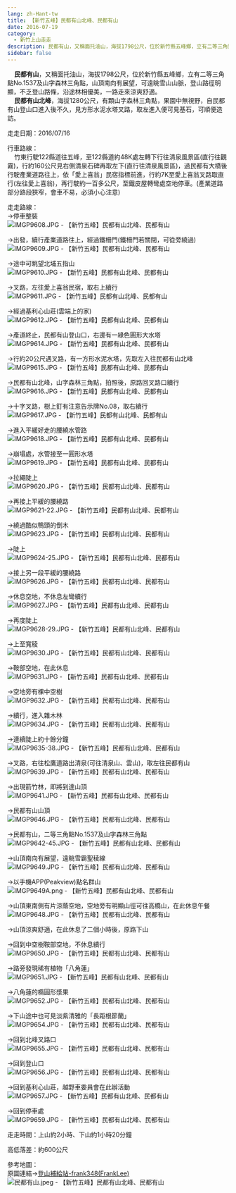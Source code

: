 ```yaml
---
lang: zh-Hant-tw
title: 【新竹五峰】民都有山北峰、民都有山
date: 2016-07-19
category: 
  - 新竹上山走走
description: 民都有山，又稱面托油山，海拔1798公尺，位於新竹縣五峰鄉，立有二等三角點No.1537及山字森林三角點，山頂南向有展望，可遠眺雪山山脈，登山路徑明顯，不乏登山路條，沿途林相優美，一路走來涼爽舒適。 民都有山北峰，海拔1280公尺，有顆山字森林三角點，果園中無視野，自民都有山登山口進入後不久，見方形水泥水塔叉路，取左進入便可見基石，可順便造訪。
sidebar: false
---
```


    **民都有山**，又稱面托油山，海拔1798公尺，位於新竹縣五峰鄉，立有二等三角點No.1537及山字森林三角點，山頂南向有展望，可遠眺雪山山脈，登山路徑明顯，不乏登山路條，沿途林相優美，一路走來涼爽舒適。  
    **民都有山北峰**，海拔1280公尺，有顆山字森林三角點，果園中無視野，自民都有山登山口進入後不久，見方形水泥水塔叉路，取左進入便可見基石，可順便造訪。

走走日期：2016/07/16

行車路線：  
    竹東行駛122縣道往五峰，至122縣道約48K處左轉下行往清泉風景區(直行往觀霧)，行約160公尺見右側清泉石碑再取左下(直行往清泉風景區)，過民都有大橋後行駛產業道路往上，依「愛上喜翁」民宿指標前進，行約7K至愛上喜翁叉路取直行(左往愛上喜翁)，再行駛約一百多公尺，至鐵皮屋轉彎處空地停車。(產業道路部分路段狹窄，會車不易，必須小心注意)

走走路線：  
→停車整裝  
![IMGP9608.JPG - 【新竹五峰】民都有山北峰、民都有山](https://1013399.github.io/image-1/45/1132725165_l.jpg)

→出發，續行產業道路往上，經過鐵柵門(鐵柵門若關閉，可從旁繞過)  
![IMGP9609.JPG - 【新竹五峰】民都有山北峰、民都有山](https://1013399.github.io/image-1/45/1132724672_l.jpg)

→途中可眺望北埔五指山  
![IMGP9610.JPG - 【新竹五峰】民都有山北峰、民都有山](https://1013399.github.io/image-1/45/1132726009_l.jpg)

→叉路，左往愛上喜翁民宿，取右上續行  
![IMGP9611.JPG - 【新竹五峰】民都有山北峰、民都有山](https://1013399.github.io/image-1/45/1132724272_l.jpg)

→經過基利心山莊(雲端上的家)  
![IMGP9612.JPG - 【新竹五峰】民都有山北峰、民都有山](https://1013399.github.io/image-1/45/1132725380_l.jpg)

→產道終止，民都有山登山口，右邊有一綠色圓形大水塔  
![IMGP9614.JPG - 【新竹五峰】民都有山北峰、民都有山](https://1013399.github.io/image-1/45/1132726011_l.jpg)

→行約20公尺遇叉路，有一方形水泥水塔，先取左入往民都有山北峰  
![IMGP9615.JPG - 【新竹五峰】民都有山北峰、民都有山](https://1013399.github.io/image-1/45/1132725450_l.jpg)

→民都有山北峰，山字森林三角點，拍照後，原路回叉路口續行  
![IMGP9616.JPG - 【新竹五峰】民都有山北峰、民都有山](https://1013399.github.io/image-1/45/1132724674_l.jpg)

→十字叉路，樹上釘有注意告示牌No.08，取右續行  
![IMGP9617.JPG - 【新竹五峰】民都有山北峰、民都有山](https://1013399.github.io/image-1/45/1132725168_l.jpg)

→進入平緩好走的腰繞水管路  
![IMGP9618.JPG - 【新竹五峰】民都有山北峰、民都有山](https://1013399.github.io/image-1/45/1132724195_l.jpg)

→崩塌處，水管接至一圓形水塔  
![IMGP9619.JPG - 【新竹五峰】民都有山北峰、民都有山](https://1013399.github.io/image-1/45/1132725451_l.jpg)

→拉繩陡上  
![IMGP9620.JPG - 【新竹五峰】民都有山北峰、民都有山](https://1013399.github.io/image-1/45/1132725564_l.jpg)

→再接上平緩的腰繞路  
![IMGP9621-22.JPG - 【新竹五峰】民都有山北峰、民都有山](https://1013399.github.io/image-1/45/1132724569_l.jpg)

→繞過酷似鴨頭的倒木  
![IMGP9623.JPG - 【新竹五峰】民都有山北峰、民都有山](https://1013399.github.io/image-1/45/1132725565_l.jpg)

→陡上  
![IMGP9624-25.JPG - 【新竹五峰】民都有山北峰、民都有山](https://1013399.github.io/image-1/45/1132725169_l.jpg)

→接上另一段平緩的腰繞路  
![IMGP9626.JPG - 【新竹五峰】民都有山北峰、民都有山](https://1013399.github.io/image-1/45/1132725566_l.jpg)

→休息空地，不休息左彎續行  
![IMGP9627.JPG - 【新竹五峰】民都有山北峰、民都有山](https://1013399.github.io/image-1/45/1132726113_l.jpg)

→再度陡上  
![IMGP9628-29.JPG - 【新竹五峰】民都有山北峰、民都有山](https://1013399.github.io/image-1/45/1132724771_l.jpg)

→上至寬稜  
![IMGP9630.JPG - 【新竹五峰】民都有山北峰、民都有山](https://1013399.github.io/image-1/45/1132724571_l.jpg)

→鞍部空地，在此休息  
![IMGP9631.JPG - 【新竹五峰】民都有山北峰、民都有山](https://1013399.github.io/image-1/45/1132726114_l.jpg)

→空地旁有棵中空樹  
![IMGP9632.JPG - 【新竹五峰】民都有山北峰、民都有山](https://1013399.github.io/image-1/45/1132725930_l.jpg)

→續行，進入雜木林  
![IMGP9634.JPG - 【新竹五峰】民都有山北峰、民都有山](https://1013399.github.io/image-1/45/1132724772_l.jpg)

→連續陡上約十餘分鐘  
![IMGP9635-38.JPG - 【新竹五峰】民都有山北峰、民都有山](https://1013399.github.io/image-1/45/1132725938_l.jpg)

→叉路，右往松鷹道路出清泉(可往清泉山、雲山)，取左往民都有山  
![IMGP9639.JPG - 【新竹五峰】民都有山北峰、民都有山](https://1013399.github.io/image-1/45/1132725453_l.jpg)

→出現箭竹林，即將到達山頂  
![IMGP9641.JPG - 【新竹五峰】民都有山北峰、民都有山](https://1013399.github.io/image-1/45/1132724197_l.jpg)

→民都有山山頂  
![IMGP9646.JPG - 【新竹五峰】民都有山北峰、民都有山](https://1013399.github.io/image-1/45/1132723594_l.jpg)

→民都有山，二等三角點No.1537及山字森林三角點  
![IMGP9642-45.JPG - 【新竹五峰】民都有山北峰、民都有山](https://1013399.github.io/image-1/45/1132724572_l.jpg)

→山頂南向有展望，遠眺雪霸聖稜線  
![IMGP9649.JPG - 【新竹五峰】民都有山北峰、民都有山](https://1013399.github.io/image-1/45/1132724278_l.jpg)

→以手機APP(Peakview)點名群山  
![IMGP9649A.png - 【新竹五峰】民都有山北峰、民都有山](https://1013399.github.io/image-1/45/1132726201_l.jpg)

→山頂東南側有片涼蔭空地，空地旁有明顯山徑可往高橋山，在此休息午餐  
![IMGP9648.JPG - 【新竹五峰】民都有山北峰、民都有山](https://1013399.github.io/image-1/45/1132724198_l.jpg)

→山頂涼爽舒適，在此休息了二個小時後，原路下山

→回到中空樹鞍部空地，不休息續行  
![IMGP9650.JPG - 【新竹五峰】民都有山北峰、民都有山](https://1013399.github.io/image-1/45/1132726502_l.jpg)

→路旁發現稀有植物「八角蓮」  
![IMGP9651.JPG - 【新竹五峰】民都有山北峰、民都有山](https://1013399.github.io/image-1/45/1132726402_l.jpg)

→八角蓮的橢圓形漿果  
![IMGP9652.JPG - 【新竹五峰】民都有山北峰、民都有山](https://1013399.github.io/image-1/45/1132726306_l.jpg)

→下山途中也可見淡紫清雅的「長距根節蘭」  
![IMGP9654.JPG - 【新竹五峰】民都有山北峰、民都有山](https://1013399.github.io/image-1/45/1132725935_l.jpg)

→回到北峰叉路口  
![IMGP9655.JPG - 【新竹五峰】民都有山北峰、民都有山](https://1013399.github.io/image-1/45/1132726117_l.jpg)

→回到登山口  
![IMGP9656.JPG - 【新竹五峰】民都有山北峰、民都有山](https://1013399.github.io/image-1/45/1132724576_l.jpg)

→回到基利心山莊，越野車委員會在此辦活動  
![IMGP9657.JPG - 【新竹五峰】民都有山北峰、民都有山](https://1013399.github.io/image-1/45/1132723853_l.jpg)

→回到停車處  
![IMGP9659.JPG - 【新竹五峰】民都有山北峰、民都有山](https://1013399.github.io/image-1/45/1132725573_l.jpg)

走走時間：上山約2小時、下山約1小時20分鐘

高低落差：約600公尺

參考地圖：  
原圖連結→[登山補給站-frank348(FrankLee)](https://www.keepon.com.tw/thread-e8e49c0f-3c05-e611-80c2-901b0e54a4e6.html)  
![民都有山.jpeg - 【新竹五峰】民都有山北峰、民都有山](https://1013399.github.io/image-1/45/1132724284_l.jpg)